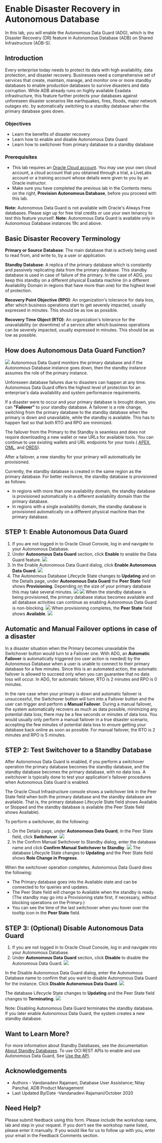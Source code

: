<!-- Start by renaming this file with the same name as the lab folder, for example, provision-adb.md -->
# Enable Disaster Recovery in Autonomous Database
In this lab, you will enable the Autonomous Data Guard (ADG), which is the Disaster Recovery (DR) feature in Autonomous Database (ADB) on Shared Infrastructure (ADB-S).

## Introduction
Every enterprise today needs to protect its data with high availability, data protection, and disaster recovery. Businesses need a comprehensive set of services that create, maintain, manage, and monitor one or more standby databases to enable production databases to survive disasters and data corruption. While ADB already runs on highly available Exadata infrastructure, this feature further protects your databases against unforeseen disaster scenarios like earthquakes, fires, floods, major network outages etc. by automatically switching to a standby database when the primary database goes down.

### Objectives

* Learn the benefits of disaster recovery
* Learn how to enable and disable Autonomous Data Guard
* Learn how to switchover from primary database to a standby database

### Prerequisites

* This lab requires an [Oracle Cloud account](https://www.oracle.com/cloud/free/). You may use your own cloud account, a cloud account that you obtained through a trial, a LiveLabs account or a training account whose details were given to you by an Oracle instructor.
* Make sure you have completed the previous lab in the Contents menu on the right, **Provision Autonomous Database**, before you proceed with this lab.

**Note:**  Autonomous Data Guard is not available with Oracle's Always Free databases. Please sign up for free trial credits or use your own tenancy to test this feature yourself.
**Note:**  Autonomous Data Guard is available only in Autonomous Database instances 19c and above.

## Basic Disaster Recovery Terminology
**Primary or Source Database**: The main database that is actively being used to read from, and write to, by a user or application.

**Standby Database**: A replica of the primary database which is constantly and passively replicating data from the primary database. This standby database is used in case of failure of the primary. In the case of ADG, you keep this standby on a different physical Exadata machine (in a different Availability Domain in regions that have more than one) for the highest level of protection.

**Recovery Point Objective (RPO)**: An organization's tolerance for data loss, after which business operations start to get severely impacted, usually expressed in minutes. This should be as low as possible.

**Recovery Time Object (RTO)**: An organization's tolerance for the unavailability (or downtime) of a service after which business operations can be severely impacted, usually expressed in minutes. This should be as low as possible.

## How does Autonomous Data Guard Function?
![](./images/primary_standby_db.png)
Autonomous Data Guard monitors the primary database and if the Autonomous Database instance goes down, then the standby instance assumes the role of the primary instance.

Unforeseen database failures due to disasters can happen at any time. Autonomous Data Guard offers the highest level of protection for an enterprise's data availability and system performance requirements.

If a disaster were to occur and your primary database is brought down, you can **"Failover"** to your standby database. A failover is a role change, switching from the primary database to the standby database when the primary is down and unavailable, while the standby is available. This has to happen fast so that both RTO and RPO are minimized.

The failover from the Primary to the Standby is seamless and does not require downloading a new wallet or new URLs for available tools. You can continue to use existing wallets and URL endpoints for your tools ( [APEX](https://docs.oracle.com/en/cloud/paas/autonomous-data-warehouse-cloud/cswgs/autonomous-apex-about.html#GUID-F275EA9F-F9A4-4A72-B777-5548362FDDA5), [OML](https://docs.oracle.com/en/cloud/paas/autonomous-data-warehouse-cloud/omlug/get-started-oracle-machine-learning.html#GUID-2AEC56A4-E751-48A3-AAA0-0659EDD639BA), and [ORDS](https://docs.oracle.com/en/database/oracle/oracle-rest-data-services/20.3/qsord/index.html)).

After a failover, a new standby for your primary will automatically be provisioned.

Currently, the standby database is created in the same region as the primary database. For better resilience, the standby database is provisioned as follows:
* In regions with more than one availability domain, the standby database is provisioned automatically in a different availability domain than the primary database.
* In regions with a single availability domain, the standby database is provisioned automatically on a different physical machine than the primary database.


## STEP 1: Enable Autonomous Data Guard

1. If you are not logged in to Oracle Cloud Console, log in and navigate to your Autonomous Database.
2. Under **Autonomous Data Guard** section, click **Enable** to enable the Data Guard feature.
![](./images/adg_1.png)
3. In the Enable Autonomous Data Guard dialog, click **Enable Autonomous Data Guard**.
![](./images/adg_2.png)
4. The Autonomous Database Lifecycle State changes to **Updating** and on the Details page, under **Autonomous Data Guard** the **Peer State** field shows **Provisioning**. Depending on the size of your primary database this may take several minutes.
![](./images/adg_4.png)
![](./images/adg_5.png)
When the standby database is being provisioned, the primary database status becomes available and all database activities can continue as enabling Autonomous Data Guard is non-blocking.
![](./images/adg_6.png)
When provisioning completes, the **Peer State** field shows **Available**.
![](./images/adg_7.png)

## Automatic and Manual Failover options in case of a disaster
In a disaster situation when the Primary becomes unavailable the Switchover button would turn to a Failover one. With ADG, an **Automatic Failover** is automatically triggered (no user action is needed) by the Autonomous Database when a user is unable to connect to their primary database for a few minutes. Since this is an automated action, the automatic failover is allowed to succeed only when you can guarantee that no data loss will occur.  In ADG, for automatic failover, RTO is 2 minutes and RPO is 0 minutes.

In the rare case when your primary is down and automatic failover is unsuccessful, the Switchover button will turn into a Failover button and the user can trigger and perform a **Manual Failover**. During a manual failover, the system automatically recovers as much as data possible, minimizing any potential data loss; there may be a few seconds or minutes of data loss. You would usually only perform a manual failover in a true disaster scenario, accepting the few minutes of potential data loss to ensure getting your database back online as soon as possible.
For manual failover, the RTO is 2 minutes and RPO is 5 minutes.

## STEP  2: Test Switchover to a Standby Database
After Autonomous Data Guard is enabled, if you perform a switchover operation the primary database becomes the standby database, and the standby database becomes the primary database, with no data loss. A switchover is typically done to test your application's failover procedures when Autonomous Data Guard is enabled.

The Oracle Cloud Infrastructure console shows a switchover link in the Peer State field when both the primary database and the standby database are available. That is, the primary database Lifecycle State field shows Available or Stopped and the standby database is available (the Peer State field shows Available).

To perform a switchover, do the following:
1. On the Details page, under **Autonomous Data Guard**, in the Peer State field, click **Switchover**.
![](./images/adg_7a.png)
2. In the Confirm Manual Switchover to Standby dialog, enter the database name and click **Confirm Manual Switchover to Standby**.
![](./images/adg_9.png)
The database Lifecycle State changes to **Updating** and the Peer State field shows **Role Change in Progress**.

When the switchover operation completes, Autonomous Data Guard does the following:
* The Primary database goes into the Available state and can be connected to for queries and updates.
* The Peer State field will change to Available when the standby is ready. (The standby may go into a Provisioning state first, if necessary, without blocking operations on the Primary.)
* You can see the time of the last switchover when you hover over the tooltip icon in the **Peer State** field.

## STEP  3: (Optional) Disable Autonomous Data Guard
1. If you are not logged in to Oracle Cloud Console, log in and navigate into your Autonomous Database.
2. Under **Autonomous Data Guard** section, click **Disable** to disable the Autonomous Data Guard.
![](./images/adg_7b.png)

In the Disable Autonomous Data Guard dialog, enter the Autonomous Database name to confirm that you want to disable Autonomous Data Guard for the instance. Click **Disable Autonomous Data Guard**.
![](./images/adg_10.png)

The database Lifecycle State changes to **Updating** and the Peer State field changes to **Terminating**.
![](./images/adg_12.png)

Note:
Disabling Autonomous Data Guard terminates the standby database. If you later enable Autonomous Data Guard, the system creates a new standby database.

## Want to Learn More?
For more information about Standby Databases, see the documentation  [About Standby Databases](https://docs.oracle.com/en/cloud/paas/autonomous-data-warehouse-cloud/user/autonomous-data-guard-about.html#GUID-045AD017-8120-4BDC-AF58-7430FFE28D2B). To use OCI REST APIs to enable and use Autonomous Data Guard, See [Use the API](https://docs.oracle.com/en/cloud/paas/autonomous-data-warehouse-cloud/user/autonomous-data-guard-api.html#GUID-3E4C0FA6-DE04-4F7F-A7AF-4C270870DCFF).


## Acknowledgements
* Authors - Vandanadevi Rajamani, Database User Assistance; Nilay Panchal, ADB Product Management
* Last Updated By/Date -Vandanadevi Rajamani/October 2020

## Need Help?

Please submit feedback using this form. Please include the workshop name, lab and step in your request. If you don't see the workshop name listed, please enter it manually. If you would like for us to follow up with you, enter your email in the Feedback Comments section.
